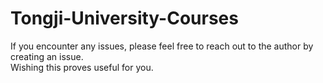 # Tongji-University-Courses

If you encounter any issues, please feel free to reach out to the author by creating an issue.  
Wishing this proves useful for you.  

